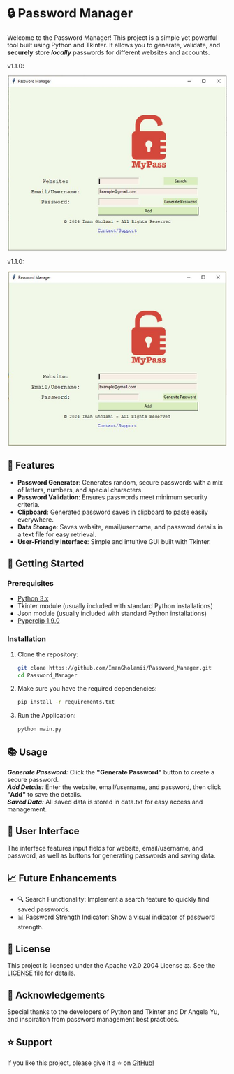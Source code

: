 # 🔒 Password Manager

Welcome to the Password Manager! This project is a simple yet powerful tool built using Python and Tkinter. It allows
you to generate, validate, and **securely** store ***locally*** passwords for different websites and accounts.
<p>v1.1.0:</p>
<p align="center">
<img src="https://raw.githubusercontent.com/ImanGholamii/Password_Manager/9eca63a34878edcd8e42c4e8e1db4031b682e4c9/images/password_manager_v1.1.0.JPG" alt="Password Manager" width="500" height="400">
</p>
<p>v1.1.0:</p>
<p align="center">
<img src="https://github.com/ImanGholamii/Password_Manager/blob/main/images/password_manager.JPG?raw=true" alt="Password Manager" width="500" height="400">
</p>

## 🌟 Features

- **Password Generator**: Generates random, secure passwords with a mix of letters, numbers, and special characters.
- **Password Validation**: Ensures passwords meet minimum security criteria.
- **Clipboard**: Generated password saves in clipboard to paste easily everywhere.
- **Data Storage**: Saves website, email/username, and password details in a text file for easy retrieval.
- **User-Friendly Interface**: Simple and intuitive GUI built with Tkinter.

## 🚀 Getting Started

### Prerequisites

- [Python 3.x](https://www.python.org/downloads/)
- Tkinter module (usually included with standard Python installations)
- Json module (usually included with standard Python installations)
- [Pyperclip 1.9.0](https://pypi.org/project/pyperclip/)

### Installation

1. Clone the repository:
   ```sh
   git clone https://github.com/ImanGholamii/Password_Manager.git
   cd Password_Manager
2. Make sure you have the required dependencies:
   ```sh
   pip install -r requirements.txt
   ```
3. Run the Application:
   ```sh
   python main.py
   ```

## 📚 Usage

***Generate Password:*** Click the **"Generate Password"** button to create a secure password.  
***Add Details:*** Enter the website, email/username, and password, then click **"Add"** to save the details.  
***Saved Data:*** All saved data is stored in data.txt for easy access and management.

## 🎨 User Interface

The interface features input fields for website, email/username, and password, as well as buttons for generating
passwords and saving data.

## 📈 Future Enhancements

- 🔍 Search Functionality: Implement a search feature to quickly find saved passwords.
- 📊 Password Strength Indicator: Show a visual indicator of password strength.

## 📜 License 

This project is licensed under the Apache v2.0 2004 License ⚖️.
See the [LICENSE](https://github.com/ImanGholamii/Password_Manager/blob/main/LICENSE) file for details.

## 🙌 Acknowledgements

Special thanks to the developers of Python and Tkinter and Dr Angela Yu, and inspiration from password management best
practices.

## ⭐️ Support

If you like this project, please give it a ⭐️ on [GitHub!](https://github.com/ImanGholamii/Password_Manager)